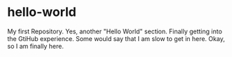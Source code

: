 # hello-world
My first Repository. Yes, another "Hello World" section.
Finally getting into the GtiHub experience. Some would say that I am slow to get in here. Okay, so I am finally here.
